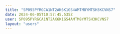 ```yaml
---
title: "SP095PYRGCA1NT2AK6K1GS4AMTM8YMTSH3KCVNS7"
date: 2024-06-05T10:57:45.535Z
user: SP095PYRGCA1NT2AK6K1GS4AMTM8YMTSH3KCVNS7
layout: "users"
---
```

    